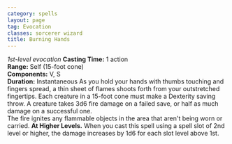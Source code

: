 ```yaml
---
category: spells
layout: page
tag: Evocation
classes: sorcerer wizard
title: Burning Hands
---
```


_1st-level evocation_ **Casting Time:** 1 action   
**Range:** Self (15-foot cone)   
**Components:** V, S   
**Duration:** Instantaneous As you hold your hands with thumbs touching and fingers spread, a thin sheet of flames shoots forth from your outstretched fingertips. Each creature in a 15-foot cone must make a Dexterity saving throw. A creature takes 3d6 fire damage on a failed save, or half as much damage on a successful one.    
The fire ignites any flammable objects in the area that aren't being worn or carried. **At Higher Levels.** When you cast this spell using a spell slot of 2nd level or higher, the damage increases by 1d6 for each slot level above 1st.
